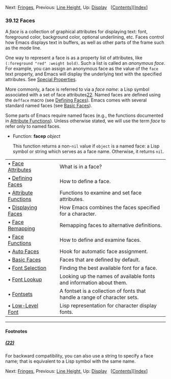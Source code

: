 

Next: [Fringes](Fringes.html), Previous: [Line Height](Line-Height.html), Up: [Display](Display.html)   \[[Contents](index.html#SEC_Contents "Table of contents")]\[[Index](Index.html "Index")]

### 39.12 Faces

A *face* is a collection of graphical attributes for displaying text: font, foreground color, background color, optional underlining, etc. Faces control how Emacs displays text in buffers, as well as other parts of the frame such as the mode line.

One way to represent a face is as a property list of attributes, like `(:foreground "red" :weight bold)`. Such a list is called an *anonymous face*. For example, you can assign an anonymous face as the value of the `face` text property, and Emacs will display the underlying text with the specified attributes. See [Special Properties](Special-Properties.html).

More commonly, a face is referred to via a *face name*: a Lisp symbol associated with a set of face attributes[22](#FOOT22). Named faces are defined using the `defface` macro (see [Defining Faces](Defining-Faces.html)). Emacs comes with several standard named faces (see [Basic Faces](Basic-Faces.html)).

Some parts of Emacs require named faces (e.g., the functions documented in [Attribute Functions](Attribute-Functions.html)). Unless otherwise stated, we will use the term *face* to refer only to named faces.

*   Function: **facep** *object*

    This function returns a non-`nil` value if `object` is a named face: a Lisp symbol or string which serves as a face name. Otherwise, it returns `nil`.

|                                                   |    |                                                                           |
| :------------------------------------------------ | -- | :------------------------------------------------------------------------ |
| • [Face Attributes](Face-Attributes.html)         |    | What is in a face?                                                        |
| • [Defining Faces](Defining-Faces.html)           |    | How to define a face.                                                     |
| • [Attribute Functions](Attribute-Functions.html) |    | Functions to examine and set face attributes.                             |
| • [Displaying Faces](Displaying-Faces.html)       |    | How Emacs combines the faces specified for a character.                   |
| • [Face Remapping](Face-Remapping.html)           |    | Remapping faces to alternative definitions.                               |
| • [Face Functions](Face-Functions.html)           |    | How to define and examine faces.                                          |
| • [Auto Faces](Auto-Faces.html)                   |    | Hook for automatic face assignment.                                       |
| • [Basic Faces](Basic-Faces.html)                 |    | Faces that are defined by default.                                        |
| • [Font Selection](Font-Selection.html)           |    | Finding the best available font for a face.                               |
| • [Font Lookup](Font-Lookup.html)                 |    | Looking up the names of available fonts and information about them.       |
| • [Fontsets](Fontsets.html)                       |    | A fontset is a collection of fonts that handle a range of character sets. |
| • [Low-Level Font](Low_002dLevel-Font.html)       |    | Lisp representation for character display fonts.                          |

***

#### Footnotes

##### [(22)](#DOCF22)

For backward compatibility, you can also use a string to specify a face name; that is equivalent to a Lisp symbol with the same name.

Next: [Fringes](Fringes.html), Previous: [Line Height](Line-Height.html), Up: [Display](Display.html)   \[[Contents](index.html#SEC_Contents "Table of contents")]\[[Index](Index.html "Index")]
